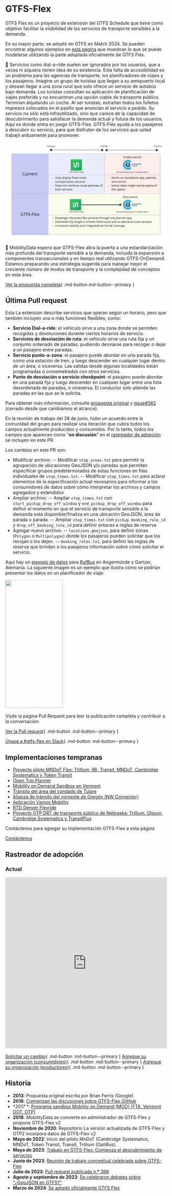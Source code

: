 # GTFS-Flex 

 GTFS Flex es un proyecto de extensión del GTFS Schedule que tiene como objetivo facilitar la visibilidad de los servicios de transporte sensibles a la demanda. 
 
 En su mayor parte, se adoptó en GTFS en Match 2024. Se pueden encontrar algunos ejemplos en [esta página](../../../documentation/schedule/examples/flex) que muestran lo que se puede modelarse utilizando la parte adoptada oficialmente de GTFS Flex. 
 
 🤔 Servicios como dial-a-ride suelen ser ignorados por los usuarios, que a veces ni siquiera tienen idea de su existencia. Esta falta de accesibilidad es un problema para las agencias de transporte, los planificadores de viajes y los pasajeros. Imagine un grupo de turistas que llegan a su aeropuerto local y desean llegar a una zona rural que solo ofrece un servicio de autobús bajo demanda. Los turistas consultan su aplicación de planificación de viajes preferida y no encuentran una opción viable de transporte público. Terminan alquilando un coche. Al ser turistas, extrañan todos los folletos impresos colocados en el pasillo que anuncian el servicio a pedido. Su servicio no sólo está infrautilizado, sino que carece de la capacidad de descubrimiento para satisfacer la demanda actual y futura de los usuarios. Aquí es donde entra en juego GTFS-Flex. GTFS-Flex ayuda a los pasajeros a descubrir su servicio, para que disfruten de los servicios que usted trabajó arduamente para promover. 
 
<img src="../../../assets/flex-userjourney-resize.jpg" alt="Viaje del usuario GTFS-Flex"> 
 
 🔮 MobilityData espera que GTFS-Flex abra la puerta a una estandarización más profunda del transporte sensible a la demanda, incluida la expansión a componentes transaccionales y en tiempo real utilizando GTFS-OnDemand. Estamos preparando una estrategia sugerida para manejar mejor el creciente número de modos de transporte y la complejidad de conceptos en esta área. 
 
 [Ver la propuesta completa](https://github.com/MobilityData/gtfs-flex){ .md-button.md-button--primary } 
 
## Última Pull request 
 Esta La extensión describe servicios que operan según un horario, pero que también incluyen una o más funciones flexibles, como: 
 
 - **Servicio Dial-a-ride**: el vehículo sirve a una zona donde se permiten recogidas y devoluciones durante ciertos horarios de servicio. 
 - **Servicios de desviación de ruta**: el vehículo sirve una ruta fija y un conjunto ordenado de paradas, pudiendo desviarse para recoger o dejar a un pasajero entre paradas. 
 - **Servicio punto-a-zona**: el pasajero puede abordar en una parada fija, como una estación de tren, y luego descender en cualquier lugar dentro de un área, o viceversa. Las salidas desde algunas localidades están programadas o cronometradas con otros servicios. 
 - **Punto de desviación o servicio checkpoint**: el pasajero puede abordar en una parada fija y luego descender en cualquier lugar entre una lista desordenada de paradas, o viceversa. El conductor sólo atiende las paradas en las que se le solicita. 
 
 Para obtener más información, consulte [propuesta original](https://github.com/MobilityData/gtfs-flex/blob/master/spec/reference.md) y [issue#382](https://github.com/google/transit/issues/382) (cerrado desde que cambiamos el alcance). 
 
 En la reunión de trabajo del 28 de junio, hubo un acuerdo entre la comunidad del grupo para realizar una iteración que cubra todos los campos actualmente producidos y consumidos. Por lo tanto, todos los campos que aparecen como "**en discusión**" en el [rastreador de adopción](#rastreador-de-adopcion) se incluyen en este PR. 
 
 Los cambios en este PR son: 
 
 - Modificar archivo: 
 -- Modificar `stop_areas.txt` para permitir la agrupación de ubicaciones GeoJSON y/o paradas que permiten especificar grupos predeterminados de estas funciones en filas individuales de `stop_times.txt`. 
 -- Modificar `stop_times.txt` para aclarar elementos de la especificación actual necesarios para informar a los consumidores de datos sobre cómo interpretar los archivos y campos agregados y extendidos
 - Ampliar archivo: 
 -- Ampliar `stop_times.txt` con `start_pickup_drop_off_window` y `end_pickup_drop_off_window` para definir el momento en que el servicio de transporte sensible a la demanda está disponible/finaliza en una ubicación GeoJSON, área de parada o parada. 
 -- Ampliar `stop_times.txt` con `pickup_booking_rule_id` y `drop_off_booking_rule_id` para definir enlaces a reglas de reserva
 - Agregar nuevo archivo: 
 -- `locations.geojson`, para definir zonas (`Polygon` o `Multipolygon`) donde los pasajeros pueden solicitar que los recojan o los dejen. 
 -- `booking_rules.txt`, para definir las reglas de reserva que brindan a los pasajeros información sobre cómo solicitar el servicio. 
 
 Aquí hay un [ejemplo de datos](https://docs.google.com/spreadsheets/d/1w5EHuHfxvejqApJFHA1Z0K2KytD9zahwbf8zyRlP_Ls/edit#gid=1451132209) para [RufBus](https://uvg-online.com/rufbus-angermuende/) en Angermünde y Gartzer, Alemania. La siguiente imagen es un ejemplo que ilustra cómo se podrían presentar los datos en un planificador de viaje: 
 
 <img src="https://github.com/google/transit/assets/126435471/c986f79a-0164-4e38-a552-7e37405fe133" width="180" height="400"> 
 
 Visite la página Pull Request para leer la publicación completa y contribuir a la conversación. 
 
 [Ver la Pull request](https://github.com/google/transit/pull/388){ .md-button .md-button--primary } 
 
 [Únase a #gtfs-flex en Slack](https://share.mobilitydata.org/slack){ .md-button .md-button--primary } 
 
## Implementaciones tempranas
 - [Proyecto piloto MNDoT Flex: Trillium, IBI, Transit, MNDoT, Cambridge Systematics y Token Transit](https://blog.transitapp.com/case-study/mndot-gtfs-flex-bringing-rural-riders-into-the-fold/) 
 - [Open Trip Planner](https://www.opentripplanner.org/) 
 - [Mobility on Demand Sandbox en Vermont](https://www.connectingcommuters.org/) 
 - [Tránsito del área del condado de Tulare](https://ridetcat.org/) 
 - [Alianza de tránsito del noroeste de Oregón (NW Connector)](https://nwconnector.org/other-services/) 
 - [Aplicación Vamos Mobility](https://vamosmobileapp.com/) 
 - [RTD Denver Flexride](https://www.rtd-denver.com/services/flexride) 
 - [Proyecto OTP DRT de transporte público de Nebraska: Trillium, Olsson, Cambridge Systematics y TransitPlus](https://trips.nebraskatransit.com/#/) 
 
 Contáctenos para agregar su implementación GTFS-Flex a esta página 
 
 <a class="md-button md-button--primary" href=mailto:specification@mobilitydata.org >Contáctenos</a> 
 
## Rastreador de adopción

### Actual 
 
 <iframe class="airtable-embed" src="https://airtable.com/embed/shrUPyCZWOWrvO2mX?backgroundColor=purple&viewControls=on" frameborder="0" onmousewheel="" width="100%" height="533" style="background: transparent; border: 1px solid#ccc;"></iframe> 
 
 [Solicitar un cambio](https://airtable.com/shrcac1fXUrMxfoDV){ .md-button .md-button--primary } 
 [Agregue su organización (consumidores)](https://airtable.com/shrgnVR5Su9tkHvUv){ .md-button .md-button--primary } 
 [Agregue su organización (productores)](https://airtable.com/shrsU4idBtcLuRuwZ){ .md-button .md-button--primary } 
 
## Historia

- **2013**: Propuesta original escrita por Brian Ferris (Google) 
- **2016**: <a href="https://github.com/MobilityData/gtfs-flex/tree/master" target="_blank">Comienzan las discusiones sobre GTFS-Flex GitHub</a> 
- **2017* *: <a href="https://www.oregon.gov/odot/RPTD/RPTD%20Document%20Library/GTFS-Flex-N-CATT.pdf" target="_blank">Programa sandbox Mobility on Demand (MOD) (FTA, Vermont DOT, OTP)</a> 
- **2018**: MobilityData se convierte en administrador de GTFS-Flex y propone GTFS-Flex v2
- **Noviembre de 2020**: Repositorio La versión actualizada de GTFS-Flex y OTP2 incorpora datos de GTFS-Flex v2
- **Mayo de 2022**: inicio del piloto MnDoT (Cambridge Systematics, MNDoT, Token Transit, Transit, Trillium (OptiBus). 
- **Mayo de 2023**: <a href="https://github.com/google/transit/issues/382" target="_blank">Trabajo en GTFS-Flex: Comienza el descubrimiento de servicios</a> 
- **Junio ​​de 2023**: <a href="https://mobilitydata.org/recap-mobilitydata-working-meeting-gtfs-flex-service-discovery/" target="_blank">Reunión de trabajo conceptual celebrada sobre GTFS-Flex</a> 
- **Julio de 2023**: <a href="https://github.com/google/transit/pull/388" target="_blank">Pull request publicada n.º 388</a> 
- **Agosto y septiembre de 2023**: <a href="https://github.com/google/transit/pull/388" target="_blank">Se celebraron debates sobre "¿GeoJSON en GTFS?"</a> 
- **Marzo de 2024**: <a href="https://github.com/google/transit/pull/433" target="_blank">Se adoptó oficialmente GTFS Flex</a> 